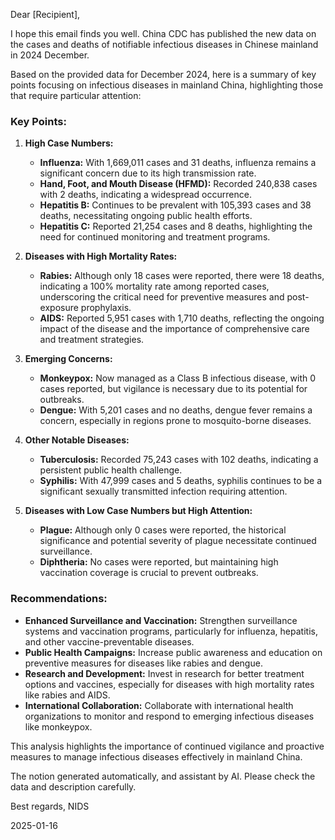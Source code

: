 Dear [Recipient],

I hope this email finds you well. China CDC has published the new data on the cases and deaths of notifiable infectious diseases in Chinese mainland in 2024 December.

Based on the provided data for December 2024, here is a summary of key points focusing on infectious diseases in mainland China, highlighting those that require particular attention:

### Key Points:

1. **High Case Numbers:**
   - **Influenza:** With 1,669,011 cases and 31 deaths, influenza remains a significant concern due to its high transmission rate.
   - **Hand, Foot, and Mouth Disease (HFMD):** Recorded 240,838 cases with 2 deaths, indicating a widespread occurrence.
   - **Hepatitis B:** Continues to be prevalent with 105,393 cases and 38 deaths, necessitating ongoing public health efforts.
   - **Hepatitis C:** Reported 21,254 cases and 8 deaths, highlighting the need for continued monitoring and treatment programs.

2. **Diseases with High Mortality Rates:**
   - **Rabies:** Although only 18 cases were reported, there were 18 deaths, indicating a 100% mortality rate among reported cases, underscoring the critical need for preventive measures and post-exposure prophylaxis.
   - **AIDS:** Reported 5,951 cases with 1,710 deaths, reflecting the ongoing impact of the disease and the importance of comprehensive care and treatment strategies.

3. **Emerging Concerns:**
   - **Monkeypox:** Now managed as a Class B infectious disease, with 0 cases reported, but vigilance is necessary due to its potential for outbreaks.
   - **Dengue:** With 5,201 cases and no deaths, dengue fever remains a concern, especially in regions prone to mosquito-borne diseases.

4. **Other Notable Diseases:**
   - **Tuberculosis:** Recorded 75,243 cases with 102 deaths, indicating a persistent public health challenge.
   - **Syphilis:** With 47,999 cases and 5 deaths, syphilis continues to be a significant sexually transmitted infection requiring attention.

5. **Diseases with Low Case Numbers but High Attention:**
   - **Plague:** Although only 0 cases were reported, the historical significance and potential severity of plague necessitate continued surveillance.
   - **Diphtheria:** No cases were reported, but maintaining high vaccination coverage is crucial to prevent outbreaks.

### Recommendations:

- **Enhanced Surveillance and Vaccination:** Strengthen surveillance systems and vaccination programs, particularly for influenza, hepatitis, and other vaccine-preventable diseases.
- **Public Health Campaigns:** Increase public awareness and education on preventive measures for diseases like rabies and dengue.
- **Research and Development:** Invest in research for better treatment options and vaccines, especially for diseases with high mortality rates like rabies and AIDS.
- **International Collaboration:** Collaborate with international health organizations to monitor and respond to emerging infectious diseases like monkeypox.

This analysis highlights the importance of continued vigilance and proactive measures to manage infectious diseases effectively in mainland China.

The notion generated automatically, and assistant by AI. Please check the data and description carefully.

Best regards,
NIDS

2025-01-16

